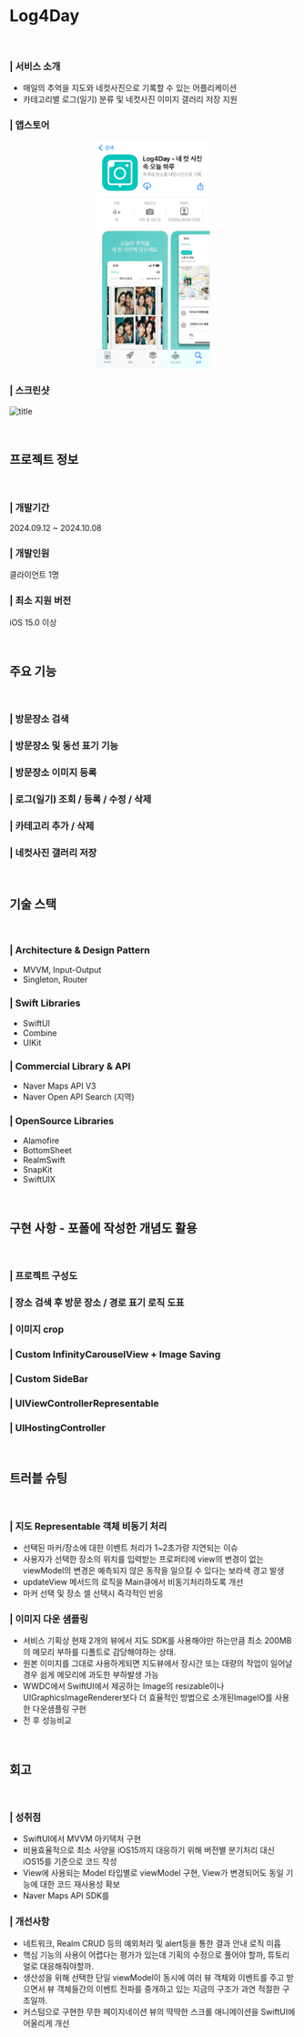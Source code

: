 
# Log4Day

<br>

### | 서비스 소개

- 매일의 추억을 지도와 네컷사진으로 기록할 수 있는 어플리케이션
- 카테고리별 로그(일기) 분류 및 네컷사진 이미지 갤러리 저장 지원


### | 앱스토어   
<center>
 <div align= "center", href="http://apps.apple.com/kr/app/log4day-%EB%84%A4-%EC%BB%B7-%EC%82%AC%EC%A7%84-%EC%86%8D-%EC%98%A4%EB%8A%98-%ED%95%98%EB%A3%A8/id6736357381">
  <img src="https://github.com/tunastorm/Log4Day/blob/tunastorm/ReadmeResource/appstoreScreenshot.jpeg?raw=true" width="200" height="400"/>
 </div>
</center>


### | 스크린샷
![title](https://github.com/tunastorm/Log4Day/blob/tunastorm/ReadmeResource/Apple%20iPhone%2011%20Pro%20Max%20Screenshot%20All.png?raw=true)   

<br>


프로젝트 정보
-
<br>

### | 개발기간 
 2024.09.12 ~ 2024.10.08

### | 개발인원
클라이언트 1명

### | 최소 지원 버전
iOS 15.0 이상

<br>


주요 기능
-

<br>

### | 방문장소 검색

### | 방문장소 및 동선 표기 기능

### | 방문장소 이미지 등록

### | 로그(일기) 조회 / 등록 / 수정 / 삭제

### | 카테고리 추가 / 삭제

### | 네컷사진 갤러리 저장


<br>

기술 스택
- 

<br>

### | Architecture & Design Pattern

* MVVM, Input-Output
* Singleton, Router

### | Swift Libraries

* SwiftUI
* Combine
* UIKit

### | Commercial Library & API
* Naver Maps API V3
* Naver Open API Search (지역)

### | OpenSource Libraries

* Alamofire
* BottomSheet
* RealmSwift
* SnapKit
* SwiftUIX


<br>

구현 사항 - 포폴에 작성한 개념도 활용
-

<br>

### | 프로젝트 구성도 

### | 장소 검색 후 방문 장소 / 경로 표기 로직 도표

### | 이미지 crop

### | Custom InfinityCarouselView + Image Saving 

### | Custom SideBar

### | UIViewControllerRepresentable

### | UIHostingController

<br>

트러블 슈팅
-

<br>

 ### | 지도 Representable 객체 비동기 처리
  -  선택된 마커/장소에 대한 이벤트 처리가 1~2초가량 지연되는 이슈
  -  사용자가 선택한 장소의 위치를 입력받는 프로퍼티에 view의 변경이 없는 viewModel의 변경은 예측되지 않은 동작을 일으킬 수 있다는 보라색 경고 발생
  - updateView 메서드의 로직을 Main큐에서 비동기처리하도록 개선
  - 마커 선택 및 장소 셀 선택시 즉각적인 반응 

 ### | 이미지 다운 샘플링
- 서비스 기획상 현재 2개의 뷰에서 지도 SDK를 사용해야만 하는만큼 최소 200MB의 메모리 부하를 디폴트로 감당해야하는 상태. 
- 원본 이미지를 그대로 사용하게되면 지도뷰에서 장시간 또는 대량의 작업이 일어날 경우 쉽게 메모리에 과도한 부하발생 가능
- WWDC에서 SwiftUI에서 제공하는 Image의 resizable이나 UIGraphicsImageRenderer보다 더 효율적인 방법으로 소개된ImageIO를 사용한 다운샘플링 구현
- 전 후 성능비교
 
<br>

회고
-

<br>

### | 성취점

* SwiftUI에서 MVVM 아키텍처 구현
* 비용효율적으로 최소 사양을 iOS15까지 대응하기 위해 버전별 분기처리 대신 iOS15를 기준으로 코드 작성
* View에 사용되는 Model 타입별로 viewModel 구현, View가 변경되어도 동일 기능에 대한 코드 재사용성 확보
* Naver Maps API SDK를 

### | 개선사항
* 네트워크, Realm CRUD 등의 예외처리 및 alert등을 통한 결과 안내 로직 미흡
* 핵심 기능의 사용이 어렵다는 평가가 있는데 기획의 수정으로 풀어야 할까, 튜토리얼로 대응해줘야할까.
* 생산성을 위해 선택한 단일 viewModel이 동시에 여러 뷰 객체와 이벤트를 주고 받으면서 뷰 객체들간의 이벤트 전파를 중개하고 있는 지금의 구조가 과연 적절한 구조일까.
* 커스텀으로 구현한 무한 페이지네이션 뷰의 딱딱한 스크롤 애니메이션을 SwiftUI에 어울리게 개선

<br>
